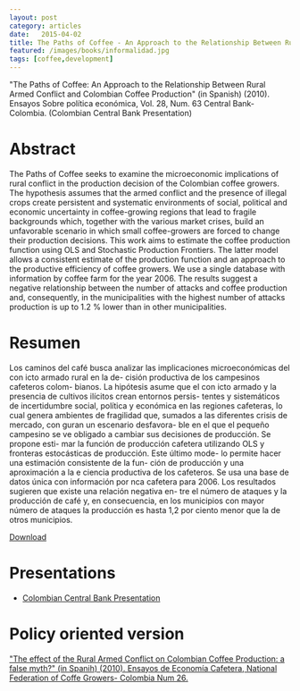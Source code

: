 ```yaml
---
layout: post
category: articles
date:   2015-04-02
title: The Paths of Coffee - An Approach to the Relationship Between Rural Armed Conflict and Colombian Coffee Production (in Spanish) (2010). Ensayos Sobre política económica, Vol. 28, Num. 63 
featured: /images/books/informalidad.jpg
tags: [coffee,development]
---
```


"The Paths of Coffee: An Approach to the Relationship Between Rural Armed Conflict and Colombian Coffee Production" (in Spanish) (2010). Ensayos Sobre política económica, Vol. 28, Num. 63 Central Bank- Colombia. (Colombian Central Bank Presentation)

Abstract
====
The Paths of Coffee seeks to examine the microeconomic implications of rural conflict in the production decision of the Colombian coffee growers. The hypothesis assumes that the armed conflict and the presence of illegal crops create persistent and systematic environments of social, political and economic uncertainty in coffee-growing regions that lead to fragile backgrounds which, together with the various market crises, build an unfavorable scenario in which small coffee-growers are forced to change their production decisions. This work aims to estimate the coffee production function using OLS and Stochastic Production Frontiers. The latter model allows a consistent estimate of the production function and an approach to the productive efficiency of coffee growers. We use a single database with information by coffee farm for the year 2006. The results suggest a negative relationship between the number of attacks and coffee production and, consequently, in the municipalities with the highest number of attacks production is up to 1.2 % lower than in other municipalities.


Resumen
====

Los caminos del café busca analizar las implicaciones microeconómicas del con icto armado rural en la de- cisión productiva de los campesinos cafeteros colom- bianos. La hipótesis asume que el con icto armado y la presencia de cultivos ilícitos crean entornos persis- tentes y sistemáticos de incertidumbre social, política y económica en las regiones cafeteras, lo cual genera ambientes de fragilidad que, sumados a las diferentes crisis de mercado, con guran un escenario desfavora- ble en el que el pequeño campesino se ve obligado a cambiar sus decisiones de producción. Se propone esti- mar la función de producción cafetera utilizando OLS y fronteras estocásticas de producción. Este último mode- lo permite hacer una estimación consistente de la fun- ción de producción y una aproximación a la e ciencia productiva de los cafeteros. Se usa una base de datos única con información por  nca cafetera para 2006. Los resultados sugieren que existe una relación negativa en- tre el número de ataques y la producción de café y, en consecuencia, en los municipios con mayor número de ataques la producción es hasta 1,2 por ciento menor que la de otros municipios.

[Download](http://publicaciones.eafit.edu.co/index.php/ecos-economia/article/view/483/448)

Presentations
===
- [Colombian Central Bank Presentation](http://www.banrep.gov.co/publicaciones?tid_2=2022)

Policy oriented version
====
["The effect of the Rural Armed Conflict on Colombian Coffee Production: a false myth?" (in Spanih) (2010). Ensayos de Economía Cafetera, National Federation of Coffe Growers- Colombia Num 26.](https://www.federaciondecafeteros.org/static/files/Los_caminos_del_cafe.pdf)




